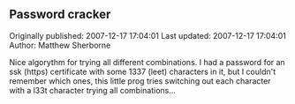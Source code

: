 ## Password cracker

Originally published: 2007-12-17 17:04:01
Last updated: 2007-12-17 17:04:01
Author: Matthew Sherborne

Nice algorythm for trying all different combinations. I had a password for an ssk (https) certificate with some 1337 (leet) characters in it, but I couldn't remember which ones, this little prog tries switching out each character with a l33t character trying all combinations...
